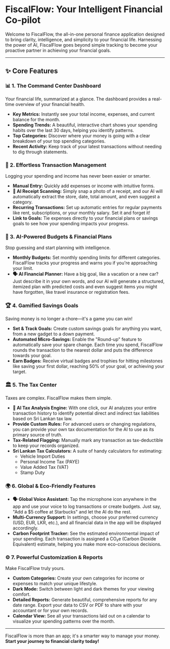 # FiscalFlow: Your Intelligent Financial Co-pilot

Welcome to FiscalFlow, the all-in-one personal finance application designed to bring clarity, intelligence, and simplicity to your financial life. Harnessing the power of AI, FiscalFlow goes beyond simple tracking to become your proactive partner in achieving your financial goals.

---

## ✨ Core Features

### 📊 1. The Command Center Dashboard
Your financial life, summarized at a glance. The dashboard provides a real-time overview of your financial health.

*   **Key Metrics:** Instantly see your total income, expenses, and current balance for the month.
*   **Spending Trends:** A beautiful, interactive chart shows your spending habits over the last 30 days, helping you identify patterns.
*   **Top Categories:** Discover where your money is going with a clear breakdown of your top spending categories.
*   **Recent Activity:** Keep track of your latest transactions without needing to dig through statements.

### 💸 2. Effortless Transaction Management
Logging your spending and income has never been easier or smarter.

*   **Manual Entry:** Quickly add expenses or income with intuitive forms.
*   **🤖 AI Receipt Scanning:** Simply snap a photo of a receipt, and our AI will automatically extract the store, date, total amount, and even suggest a category.
*   **Recurring Transactions:** Set up automatic entries for regular payments like rent, subscriptions, or your monthly salary. Set it and forget it!
*   **Link to Goals:** Tie expenses directly to your financial plans or savings goals to see how your spending impacts your progress.

### 🎯 3. AI-Powered Budgets & Financial Plans
Stop guessing and start planning with intelligence.

*   **Monthly Budgets:** Set monthly spending limits for different categories. FiscalFlow tracks your progress and warns you if you're approaching your limit.
*   **🗣️ AI Financial Planner:** Have a big goal, like a vacation or a new car? Just describe it in your own words, and our AI will generate a structured, itemized plan with predicted costs and even suggest items you might have forgotten, like travel insurance or registration fees.

### 🏆 4. Gamified Savings Goals
Saving money is no longer a chore—it's a game you can win!

*   **Set & Track Goals:** Create custom savings goals for anything you want, from a new gadget to a down payment.
*   **Automated Micro-Savings:** Enable the "Round-up" feature to automatically save your spare change. Each time you spend, FiscalFlow rounds the transaction to the nearest dollar and puts the difference towards your goal.
*   **Earn Badges:** Receive virtual badges and trophies for hitting milestones like saving your first dollar, reaching 50% of your goal, or achieving your target.

### 🏛️ 5. The Tax Center
Taxes are complex. FiscalFlow makes them simple.

*   **🤖 AI Tax Analysis Engine:** With one click, our AI analyzes your entire transaction history to identify potential direct and indirect tax liabilities based on Sri Lankan tax law.
*   **Provide Custom Rules:** For advanced users or changing regulations, you can provide your own tax documentation for the AI to use as its primary source of truth.
*   **Tax-Related Flagging:** Manually mark any transaction as tax-deductible to keep your records organized.
*   **Sri Lankan Tax Calculators:** A suite of handy calculators for estimating:
    *   Vehicle Import Duties
    *   Personal Income Tax (PAYE)
    *   Value Added Tax (VAT)
    *   Stamp Duty

### 🌍 6. Global & Eco-Friendly Features

*   **🗣️ Global Voice Assistant:** Tap the microphone icon anywhere in the app and use your voice to log transactions or create budgets. Just say, "Add a $5 coffee at Starbucks" and let the AI do the rest.
*   **Multi-Currency Support:** In settings, choose your preferred currency (USD, EUR, LKR, etc.), and all financial data in the app will be displayed accordingly.
*   **Carbon Footprint Tracker:** See the estimated environmental impact of your spending. Each transaction is assigned a CO₂e (Carbon Dioxide Equivalent) estimate, helping you make more eco-conscious decisions.

### ⚙️ 7. Powerful Customization & Reports
Make FiscalFlow truly yours.

*   **Custom Categories:** Create your own categories for income or expenses to match your unique lifestyle.
*   **Dark Mode:** Switch between light and dark themes for your viewing comfort.
*   **Detailed Reports:** Generate beautiful, comprehensive reports for any date range. Export your data to CSV or PDF to share with your accountant or for your own records.
*   **Calendar View:** See all your transactions laid out on a calendar to visualize your spending patterns over the month.

---

FiscalFlow is more than an app; it's a smarter way to manage your money. **Start your journey to financial clarity today!**
